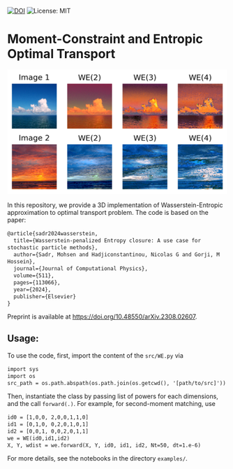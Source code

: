 [![DOI](https://zenodo.org/badge/DOI/10.48550/arXiv.2308.02607.svg)](https://doi.org/10.48550/arXiv.2308.02607)
![License: MIT](https://img.shields.io/badge/License-MIT-yellow.svg)

# Moment-Constraint and Entropic Optimal Transport

![Demo](examples/coloring_ocean.png)

In this repository, we provide a 3D implementation of Wasserstein-Entropic approximation to optimal transport problem. The code is based on the paper:

```
@article{sadr2024wasserstein,
  title={Wasserstein-penalized Entropy closure: A use case for stochastic particle methods},
  author={Sadr, Mohsen and Hadjiconstantinou, Nicolas G and Gorji, M Hossein},
  journal={Journal of Computational Physics},
  volume={511},
  pages={113066},
  year={2024},
  publisher={Elsevier}
}
```

Preprint is available at https://doi.org/10.48550/arXiv.2308.02607.

## Usage:

To use the code, first, import the content of the ```src/WE.py``` via

```
import sys
import os
src_path = os.path.abspath(os.path.join(os.getcwd(), '[path/to/src]'))
```

Then, instantiate the class by passing list of powers for each dimensions, and the call ```forward(.)```. For example, for second-moment matching, use

```
id0 = [1,0,0, 2,0,0,1,1,0]
id1 = [0,1,0, 0,2,0,1,0,1]
id2 = [0,0,1, 0,0,2,0,1,1]
we = WE(id0,id1,id2)
X, Y, wdist = we.forward(X, Y, id0, id1, id2, Nt=50, dt=1.e-6)
```

For more details, see the notebooks in the directory ```examples/```.
